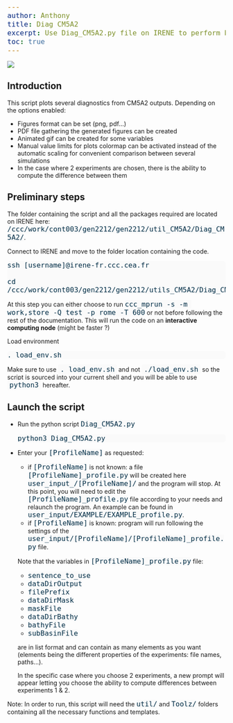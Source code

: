 ```yaml
---
author: Anthony
title: Diag CM5A2
excerpt: Use Diag_CM5A2.py file on IRENE to perform basic diags over CM5A2's outputs and create a pdf file that will contain the results
toc: true
---
```


<style>
    .initial-content div {border-radius: 10px; margin-bottom: 15px;}
    pre {background-color:#fafafa; border-radius: 7px;}
    code {background-color:#fafafa; color:#002d46; font-size:medium; border-radius: 4px;}
    .alert-warning code {background-color:#fafafa; color:#002d46; font-size:medium; padding: 2px 5px; border-radius: 4px;}
    div pre {margin:0px;}
</style>

[![](https://img.shields.io/static/v1?label=Code&message=here&color=lightgrey&style=flat-square&logo=github)](https://github.com/Paleoclim-CNRS/Diag_CM5A2/tree/IRENE_GEN2212)

## Introduction 
This script plots several diagnostics from CM5A2 outputs.
Depending on the options enabled:

- Figures format can be set (png, pdf...)
- PDF file gathering the generated figures can be created
- Animated gif can be created for some variables
- Manual value limits for plots colormap can be activated instead of the 
  automatic scaling for convenient comparison between several simulations
- In the case where 2 experiments are chosen, there is the ability to 
  compute the difference between them

## Preliminary steps

The folder containing the script and all the packages required are located on IRENE here: `/ccc/work/cont003/gen2212/gen2212/util_CM5A2/Diag_CM5A2/`.

Connect to IRENE and move to the folder location containing the code.
```
ssh [username]@irene-fr.ccc.cea.fr

cd /ccc/work/cont003/gen2212/gen2212/utils_CM5A2/Diag_CM5A2
```

At this step you can either choose to run `ccc_mprun -s -m work,store -Q test -p rome -T 600` or not before following the rest of the documentation. This will run the code on an **interactive computing node** (might be faster ?)

Load environment
```
. load_env.sh
```
<div class="alert alert-warning">Make sure to use <code>. load_env.sh</code> and not <code>./load_env.sh</code> so the script is sourced into your current shell and you will be able to use <code>python3</code> hereafter.</div>

## Launch the script

- Run the python script `Diag_CM5A2.py`
  ```
  python3 Diag_CM5A2.py
  ```

- Enter your `[ProfileName]` as requested:
    - if `[ProfileName]` is not known: a file `[ProfileName]_profile.py` will be created here `user_input_/[ProfileName]/` and the program will stop. 
    At this point, you will need to edit the `[ProfileName]_profile.py` file  according to your needs and relaunch the program.
    An example can be found in `user_input/EXAMPLE/EXAMPLE_profile.py`.
    - if `[ProfileName]` is known: program will run following the settings of the `user_input/[ProfileName]/[ProfileName]_profile.py` file.

    Note that the variables in `[ProfileName]_profile.py` file:
    - `sentence_to_use`
    - `dataDirOutput`
    - `filePrefix`
    - `dataDirMask`
    - `maskFile`
    - `dataDirBathy`
    - `bathyFile`
    - `subBasinFile`
    
    are in list format and can contain as many elements as you want (elements being the different properties of the experiments: file names, paths...).
    
    In the specific case where you choose 2 experiments, a new prompt will appear letting you choose the ability to compute differences between experiments 1 & 2.

Note: In order to run, this script will need the `util/` and `Toolz/` folders containing all the necessary functions and templates.
